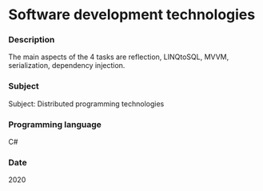 # Software development technologies

### Description
The main aspects of the 4 tasks are reflection, LINQtoSQL, MVVM, serialization, dependency injection.

### Subject
Subject: Distributed programming technologies

### Programming language
C#

### Date
2020
